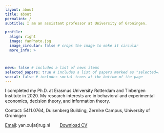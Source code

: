 ```yaml
---
layout: about
title: about
permalink: /
subtitle: I am an assistant professor at University of Groningen.

profile:
  align: right
  image: YanPhoto.jpg
  image_circular: false # crops the image to make it circular
  more_info: >



news: false # includes a list of news items
selected_papers: true # includes a list of papers marked as "selected={true}"
social: false # includes social icons at the bottom of the page
---
```


I completed my Ph.D. at Erasmus University Rotterdam and Tinbergen Institute in 2020. My research interests are in behavioral and experimental economics, decision theory, and information theory.

Contact: 5411.0764, Duisenberg Building, Zernike Campus, University of Groningen

[Email](yan.xu@rug.nl): yan.xu[at]rug.nl  &nbsp;&nbsp;&nbsp;&nbsp;&nbsp;&nbsp;   [Download CV]()


<!--
Edit `_bibliography/papers.bib` and Jekyll will render your [publications page](/al-folio/publications/) automatically.

Link to your social media connections, too. This theme is set up to use [Font Awesome icons](https://fontawesome.com/) and [Email](yan.xu@rug.nl), like the ones below. Add your Facebook, Twitter, LinkedIn, Google Scholar, or just disable all of them.
-->
